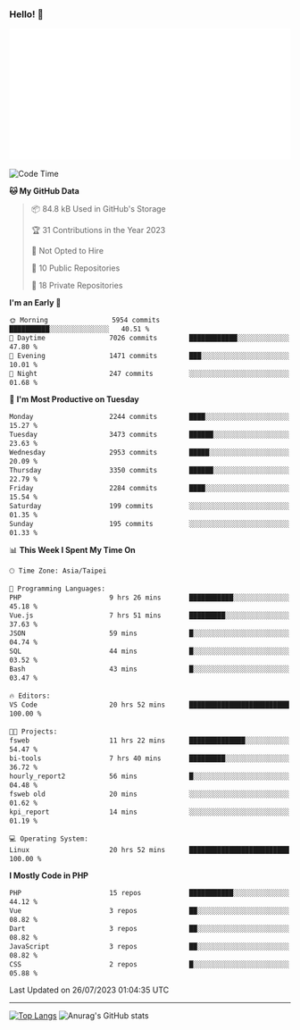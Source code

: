 ### Hello! 👋

![Metrics](/metrics.classic.svg)

<!--START_SECTION:waka-->
![Code Time](http://img.shields.io/badge/Code%20Time-457%20hrs%2046%20mins-blue)

**🐱 My GitHub Data** 

> 📦 84.8 kB Used in GitHub's Storage 
 > 
> 🏆 31 Contributions in the Year 2023
 > 
> 🚫 Not Opted to Hire
 > 
> 📜 10 Public Repositories 
 > 
> 🔑 18 Private Repositories 
 > 
**I'm an Early 🐤** 

```text
🌞 Morning                5954 commits        ██████████░░░░░░░░░░░░░░░   40.51 % 
🌆 Daytime                7026 commits        ████████████░░░░░░░░░░░░░   47.80 % 
🌃 Evening                1471 commits        ███░░░░░░░░░░░░░░░░░░░░░░   10.01 % 
🌙 Night                  247 commits         ░░░░░░░░░░░░░░░░░░░░░░░░░   01.68 % 
```
📅 **I'm Most Productive on Tuesday** 

```text
Monday                   2244 commits        ████░░░░░░░░░░░░░░░░░░░░░   15.27 % 
Tuesday                  3473 commits        ██████░░░░░░░░░░░░░░░░░░░   23.63 % 
Wednesday                2953 commits        █████░░░░░░░░░░░░░░░░░░░░   20.09 % 
Thursday                 3350 commits        ██████░░░░░░░░░░░░░░░░░░░   22.79 % 
Friday                   2284 commits        ████░░░░░░░░░░░░░░░░░░░░░   15.54 % 
Saturday                 199 commits         ░░░░░░░░░░░░░░░░░░░░░░░░░   01.35 % 
Sunday                   195 commits         ░░░░░░░░░░░░░░░░░░░░░░░░░   01.33 % 
```


📊 **This Week I Spent My Time On** 

```text
🕑︎ Time Zone: Asia/Taipei

💬 Programming Languages: 
PHP                      9 hrs 26 mins       ███████████░░░░░░░░░░░░░░   45.18 % 
Vue.js                   7 hrs 51 mins       █████████░░░░░░░░░░░░░░░░   37.63 % 
JSON                     59 mins             █░░░░░░░░░░░░░░░░░░░░░░░░   04.74 % 
SQL                      44 mins             █░░░░░░░░░░░░░░░░░░░░░░░░   03.52 % 
Bash                     43 mins             █░░░░░░░░░░░░░░░░░░░░░░░░   03.47 % 

🔥 Editors: 
VS Code                  20 hrs 52 mins      █████████████████████████   100.00 % 

🐱‍💻 Projects: 
fsweb                    11 hrs 22 mins      ██████████████░░░░░░░░░░░   54.47 % 
bi-tools                 7 hrs 40 mins       █████████░░░░░░░░░░░░░░░░   36.72 % 
hourly_report2           56 mins             █░░░░░░░░░░░░░░░░░░░░░░░░   04.48 % 
fsweb old                20 mins             ░░░░░░░░░░░░░░░░░░░░░░░░░   01.62 % 
kpi_report               14 mins             ░░░░░░░░░░░░░░░░░░░░░░░░░   01.19 % 

💻 Operating System: 
Linux                    20 hrs 52 mins      █████████████████████████   100.00 % 
```

**I Mostly Code in PHP** 

```text
PHP                      15 repos            ███████████░░░░░░░░░░░░░░   44.12 % 
Vue                      3 repos             ██░░░░░░░░░░░░░░░░░░░░░░░   08.82 % 
Dart                     3 repos             ██░░░░░░░░░░░░░░░░░░░░░░░   08.82 % 
JavaScript               3 repos             ██░░░░░░░░░░░░░░░░░░░░░░░   08.82 % 
CSS                      2 repos             █░░░░░░░░░░░░░░░░░░░░░░░░   05.88 % 
```




 Last Updated on 26/07/2023 01:04:35 UTC
<!--END_SECTION:waka-->

<hr>

<span style="display:inline-block">[![Top Langs](https://github-readme-stats.vercel.app/api/top-langs/?username=maureendadap&layout=compact&theme=transparent)](https://github.com/anuraghazra/github-readme-stats)</span>
<span style="display:inline-block">![Anurag's GitHub stats](https://github-readme-stats.vercel.app/api?username=maureendadap&show_icons=true&theme=transparent&count_private=true)</span>

<!--
**MaureenDadap/maureendadap** is a ✨ _special_ ✨ repository because its `README.md` (this file) appears on your GitHub profile.

Here are some ideas to get you started:

- 🔭 I’m currently working on ...
- 🌱 I’m currently learning ...
- 👯 I’m looking to collaborate on ...
- 🤔 I’m looking for help with ...
- 💬 Ask me about ...
- 📫 How to reach me: ...
- 😄 Pronouns: ...
- ⚡ Fun fact: ...
-->
